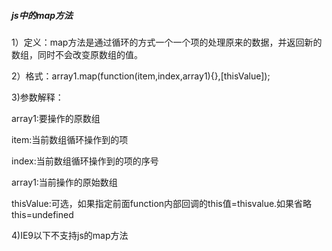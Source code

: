 ##### js中的map方法

1）定义：map方法是通过循环的方式一个一个项的处理原来的数据，并返回新的数组，同时不会改变原数组的值。

2）格式：array1.map(function(item,index,array1){},[thisValue]);

3)参数解释：

array1:要操作的原数组

item:当前数组循环操作到的项

index:当前数组循环操作到的项的序号

array1:当前操作的原始数组

thisValue:可选，如果指定前面function内部回调的this值=thisvalue.如果省略this=undefined

4)IE9以下不支持js的map方法